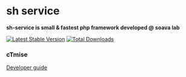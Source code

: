 # sh service

**sh-service is small & fastest php framework developed @ soava lab**

[![Latest Stable Version](https://poser.pugx.org/soava-lab/sh-service/v/stable)](https://packagist.org/packages/soava-lab/sh-service)
[![Total Downloads](https://poser.pugx.org/soava-lab/sh-service/downloads)](https://packagist.org/packages/soava-lab/sh-service)

<h3>cTmise</h3>

<a href="https://www.ctmise.com/sh/docs/" target="_blank">Developer guide</a>
